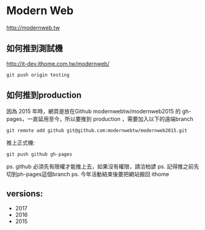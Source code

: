 # Modern Web 

http://modernweb.tw


## 如何推到測試機
http://it-dev.ithome.com.tw/modernweb/

```
git push origin testing
```


## 如何推到production
因為 2015 年時，網頁是放在Github modernwebtw/modernweb2015 的 gh-pages，一直延用至今，所以要推到 production ，需要加入以下的遠端branch 

```
git remote add github git@github.com:modernwebtw/modernweb2015.git
```

推上正式機:
```
git push github gh-pages
```

ps. github 必須先有限權才能推上去，如果沒有權限，請洽柏諺
ps. 記得推之前先切到ph-pages這個branch
ps. 今年活動結束後要把網站搬回 ithome 


## versions:
- 2017
- 2016
- 2015
